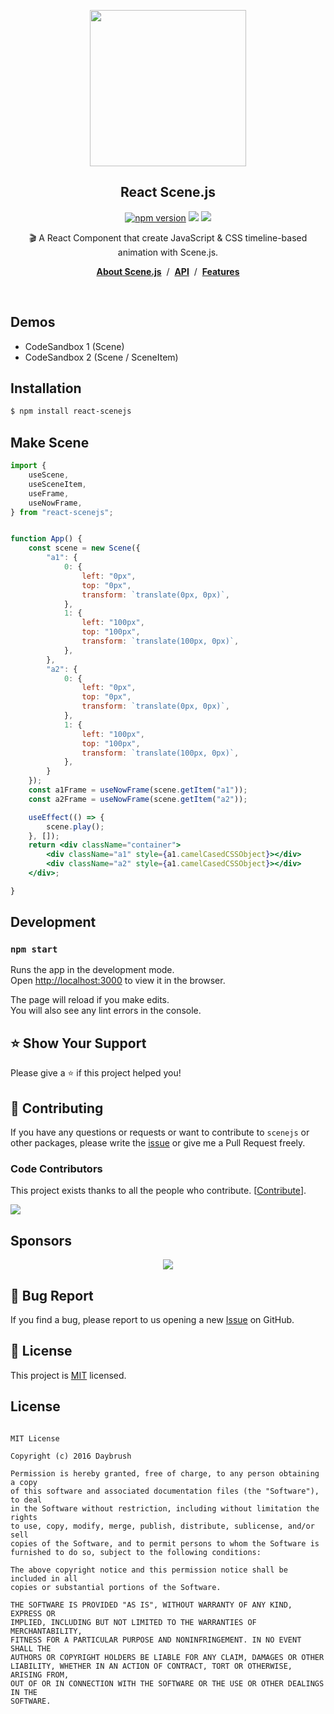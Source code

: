 
<p align="middle"><img src="https://daybrush.com/scenejs/images/clapperboard.png" width="250"/></p>
<h2 align="middle">React Scene.js</h2>


<p align="middle"><a href="https://www.npmjs.com/package/react-scenejs" target="_blank"><img src="https://img.shields.io/npm/v/react-scenejs.svg?style=flat-square&color=007acc&label=version" alt="npm version" /></a>
<img src="https://img.shields.io/badge/language-typescript-blue.svg?style=flat-square"/>
<a href="https://github.com/daybrush/scenejs/blob/master/LICENSE" target="_blank"><img src="https://img.shields.io/github/license/daybrush/scenejs.svg?style=flat-square&label=license&color=08CE5D"/></a>
</p>


<p align="middle">🎬 A React Component that create JavaScript & CSS timeline-based animation with Scene.js.</p>

<p align="middle"><a href="https://daybrush.com/scenejs"><strong>About Scene.js</strong></a> &nbsp;/&nbsp; <a href="https://daybrush.com/scenejs/release/latest/doc"><strong>API</strong></a> &nbsp;/&nbsp; <a href="https://daybrush.com/scenejs/features.html"><strong>Features</strong></a></p>
<br/>

## Demos
* CodeSandbox 1 (Scene)
* CodeSandbox 2 (Scene / SceneItem)

## Installation
```bash
$ npm install react-scenejs
```


## Make Scene
```jsx
import {
    useScene,
    useSceneItem,
    useFrame,
    useNowFrame,
} from "react-scenejs";


function App() {
    const scene = new Scene({
        "a1": {
            0: {
                left: "0px",
                top: "0px",
                transform: `translate(0px, 0px)`,
            },
            1: {
                left: "100px",
                top: "100px",
                transform: `translate(100px, 0px)`,
            },
        },
        "a2": {
            0: {
                left: "0px",
                top: "0px",
                transform: `translate(0px, 0px)`,
            },
            1: {
                left: "100px",
                top: "100px",
                transform: `translate(100px, 0px)`,
            },
        }
    });
    const a1Frame = useNowFrame(scene.getItem("a1"));
    const a2Frame = useNowFrame(scene.getItem("a2"));

    useEffect(() => {
        scene.play();
    }, []);
    return <div className="container">
        <div className="a1" style={a1.camelCasedCSSObject}></div>
        <div className="a2" style={a1.camelCasedCSSObject}></div>
    </div>;

}

```



## Development

### `npm start`

Runs the app in the development mode.<br>
Open [http://localhost:3000](http://localhost:3000) to view it in the browser.

The page will reload if you make edits.<br>
You will also see any lint errors in the console.


## ⭐️ Show Your Support
Please give a ⭐️ if this project helped you!


## 👏 Contributing

If you have any questions or requests or want to contribute to `scenejs` or other packages, please write the [issue](https://github.com/daybrush/scenejs/issues) or give me a Pull Request freely.


### Code Contributors

This project exists thanks to all the people who contribute. [[Contribute](CONTRIBUTING.md)].

<a href="https://github.com/daybrush/scenejs/graphs/contributors">
  <img src="https://contrib.rocks/image?repo=daybrush/scenejs" />
</a>


## Sponsors
<p align="center">
	<a href="https://daybrush.com/sponsors/sponsors.svg">
		<img src="https://daybrush.com/sponsors/sponsors.svg"/>
	</a>
</p>


## 🐞 Bug Report

If you find a bug, please report to us opening a new [Issue](https://github.com/daybrush/scenejs/issues) on GitHub.



## 📝 License

This project is [MIT](https://github.com/daybrush/scenejs/blob/master/LICENSE) licensed.


## License

```

MIT License

Copyright (c) 2016 Daybrush

Permission is hereby granted, free of charge, to any person obtaining a copy
of this software and associated documentation files (the "Software"), to deal
in the Software without restriction, including without limitation the rights
to use, copy, modify, merge, publish, distribute, sublicense, and/or sell
copies of the Software, and to permit persons to whom the Software is
furnished to do so, subject to the following conditions:

The above copyright notice and this permission notice shall be included in all
copies or substantial portions of the Software.

THE SOFTWARE IS PROVIDED "AS IS", WITHOUT WARRANTY OF ANY KIND, EXPRESS OR
IMPLIED, INCLUDING BUT NOT LIMITED TO THE WARRANTIES OF MERCHANTABILITY,
FITNESS FOR A PARTICULAR PURPOSE AND NONINFRINGEMENT. IN NO EVENT SHALL THE
AUTHORS OR COPYRIGHT HOLDERS BE LIABLE FOR ANY CLAIM, DAMAGES OR OTHER
LIABILITY, WHETHER IN AN ACTION OF CONTRACT, TORT OR OTHERWISE, ARISING FROM,
OUT OF OR IN CONNECTION WITH THE SOFTWARE OR THE USE OR OTHER DEALINGS IN THE
SOFTWARE.
```
